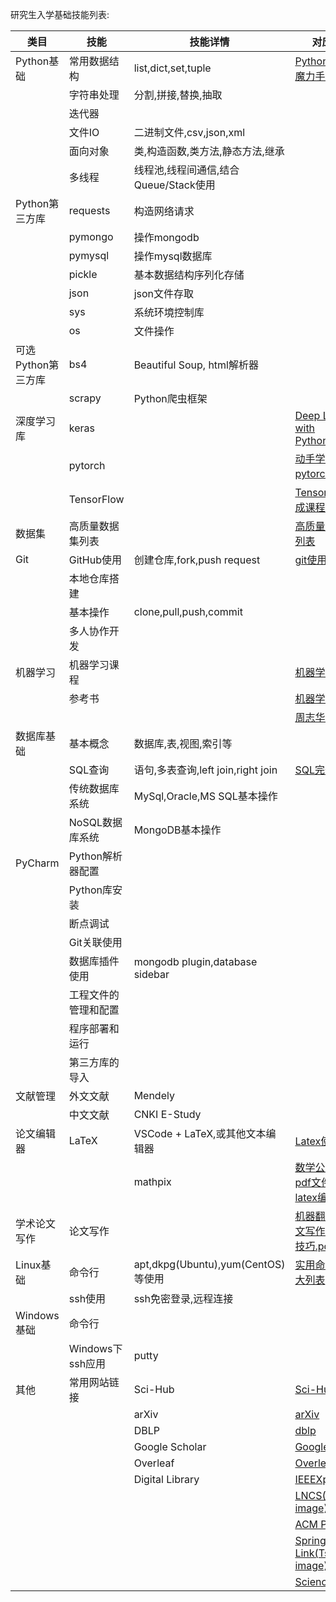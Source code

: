 研究生入学基础技能列表:

| 类目               | 技能                 | 技能详情                              | 对应文件                                                                                                                                                        |
| ------------------ | -------------------- | ------------------------------------- | --------------------------------------------------------------------------------------------------------------------------------------------------------------- |
| Python基础         | 常用数据结构         | list,dict,set,tuple                   | [Python快速入门魔力手册.pdf](https://github.com/gqduke/tyut_dm_research_resources/blob/main/training_files/Python%E5%BF%AB%E9%80%9F%E5%85%A5%E9%97%A8%E9%AD%94%E5%8A%9B%E6%89%8B%E5%86%8C.pdf)       |
|                    | 字符串处理           | 分割,拼接,替换,抽取                   |                                                                                                                                                                 |
|                    | 迭代器               |                                       |                                                                                                                                                                 |
|                    | 文件IO               | 二进制文件,csv,json,xml               |                                                                                                                                                                 |
|                    | 面向对象             | 类,构造函数,类方法,静态方法,继承      |                                                                                                                                                                 |
|                    | 多线程               | 线程池,线程间通信,结合Queue/Stack使用 |                                                                                                                                                                 |
| Python第三方库     | requests             | 构造网络请求                          |                                                                                                                                                                 |
|                    | pymongo              | 操作mongodb                           |                                                                                                                                                                 |
|                    | pymysql              | 操作mysql数据库                       |                                                                                                                                                                 |
|                    | pickle               | 基本数据结构序列化存储                |                                                                                                                                                                 |
|                    | json                 | json文件存取                          |                                                                                                                                                                 |
|                    | sys                  | 系统环境控制库                        |                                                                                                                                                                 |
|                    | os                   | 文件操作                              |                                                                                                                                                                 |
| 可选Python第三方库 | bs4                  | Beautiful Soup, html解析器            |                                                                                                                                                                 |
|                    | scrapy               | Python爬虫框架                        |                                                                                                                                                                 |
| 深度学习库         | keras                |                                       | [Deep Learning with Python.pdf](https://github.com/lvyufeng/1701_research_src/blob/master/organized_documents/admission_training/Deep_Learning_with_Python.pdf) |
|                    | pytorch              |                                       | [动手学深度学习pytorch版.pdf](https://github.com/gqduke/tyut_dm_research_resources/blob/main/training_files/%E5%8A%A8%E6%89%8B%E5%AD%A6%E6%B7%B1%E5%BA%A6%E5%AD%A6%E4%B9%A0pytorch%E7%89%88.pdf)                                                                                                                                                             |
|                    | TensorFlow           |                                       | [Tensorflow2速成课程资料](https://github.com/dipanjanS/tensorflow2-crash-course)                                                                                                                                                             |
|     数据集          | 高质量数据集列表         |                                       |    [高质量数据集大列表](https://github.com/datasets/awesome-data)                                                                                                                                     |
| Git                | GitHub使用           | 创建仓库,fork,push request            | [git使用](https://github.com/gqduke/tyut_dm_research_resources/blob/main/training_files/git%E4%BD%BF%E7%94%A8.pdf)                                                                                                                                                              |
|                    | 本地仓库搭建         |                                       |                                                                                                                                                                 |
|                    | 基本操作             | clone,pull,push,commit                |                                                                                                                                                                 |
|                    | 多人协作开发         |                                       |                                                                                                                                                                 |
| 机器学习           |   机器学习课程         |                 |      [机器学习课程](https://github.com/dair-ai/ML-YouTube-Courses)
|                    |          参考书      |               |      [机器学习入门](https://github.com/gqduke/tyut_dm_research_resources/blob/main/training_files/MLBOOK.pdf)
|                    |                      |                    |      [周志华南瓜书](https://github.com/gqduke/tyut_dm_research_resources/blob/main/training_files/PumpkinBook.pdf)                                                           |
| 数据库基础         | 基本概念             | 数据库,表,视图,索引等                 |                                                                                                                                                                 |
|                    | SQL查询              | 语句,多表查询,left join,right join    |     [SQL完全指南](https://github.com/gqduke/tyut_dm_research_resources/blob/main/training_files/sql%E5%AE%8C%E5%85%A8%E6%8C%87%E5%8D%97.md)                                                                                                                                                        |
|                    | 传统数据库系统       | MySql,Oracle,MS SQL基本操作           |                                                                                                                                                                 |
|                    | NoSQL数据库系统      | MongoDB基本操作                       |                                                                                                                                                                 |
| PyCharm            | Python解析器配置     |                                       |                                                                                                                                                                 |
|                    | Python库安装         |                                       |                                                                                                                                                                 |
|                    | 断点调试             |                                       |                                                                                                                                                                 |
|                    | Git关联使用          |                                       |                                                                                                                                                                 |
|                    | 数据库插件使用       | mongodb plugin,database sidebar       |                                                                                                                                                                 |
|                    | 工程文件的管理和配置 |                                       |                                                                                                                                                                 |
|                    | 程序部署和运行       |                                       |                                                                                                                                                                 |
|                    | 第三方库的导入       |                                       |                                                                                                                                                                 |
| 文献管理           | 外文文献             | Mendely                               |                                                                                                                                                                 |
|                    | 中文文献             | CNKI E-Study                          |                                                                                                                                                                 |
| 论文编辑器         | LaTeX                | VSCode + LaTeX,或其他文本编辑器       |   [Latex使用手册](https://github.com/gqduke/tyut_dm_research_resources/blob/main/training_files/latex%E4%BD%BF%E7%94%A8%E6%89%8B%E5%86%8C.pdf)              
|                    |                | mathpix       |   [数学公式截图pdf文件自动转latex编码工具](https://mathpix.com/) |
| 学术论文写作          | 论文写作               |     |[机器翻译学术论⽂写作⽅方法和技巧.pdf](https://github.com/lvyufeng/1701_research_src/blob/master/organized_documents/admission_training/机器翻译学术论⽂文写作⽅方法和技巧.pdf)       |
| Linux基础          | 命令行               | apt,dkpg(Ubuntu),yum(CentOS)等使用    |   [实用命令行命令大列表](https://github.com/ankitshah009/awesome-terminal-hacks)                                                                                                                                                           |
|                    | ssh使用              | ssh免密登录,远程连接                  |                                                                                                                                                                 |
| Windows基础        | 命令行               |                                       |                                                                                                                                                                 |
|                    | Windows下ssh应用     | putty                                 |                                                                                                                                                                 |
| 其他               | 常用网站链接                |           Sci-Hub                            |              [Sci-Hub](https://sci-hub.se/)        
|                   |                             |           arXiv                           |              [arXiv](https://arxiv.org/list/cs/recent)        
|                   |                             |           DBLP                            |              [dblp](https://dblp.uni-trier.de/)      
|                   |                             |              Google Scholar               |              [Google Scholar](https://scholar.google.com/citations?user=rSVIHasAAAAJ&hl=en)      
|                   |                             |           Overleaf                          |              [Overleaf](https://www.overleaf.com/)      
|                   |                             |          Digital Library                    |              [IEEEXplore](https://ieeexplore.ieee.org/Xplore/home.jsp) 
|                   |                             |                              |              [LNCS(Tsinghua image)](http://springer.lib.tsinghua.edu.cn/book-series/?Subject=Artificial+Intelligence+(incl.+Robotics)&sortorder=asc&Publication=Lecture+Notes+in+Computer+Sciencesortorder=asc&sw=l&k=Lecture+Notes+in+Computer+Science)
|                   |                             |                           |              [ACM Portal](https://dl.acm.org/) 
|                   |                             |                           |              [Springer Link(Tsinghua image)](http://springer.lib.tsinghua.edu.cn/) 
|                   |                             |                           |              [Science Direct](https://www.sciencedirect.com/)                                                                                |
